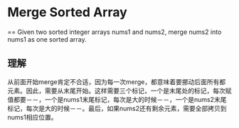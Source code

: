 # Merge Sorted Array
==
Given two sorted integer arrays nums1 and nums2, merge nums2 into nums1 as one sorted array.

## 理解
从前面开始merge肯定不合适，因为每一次merge，都意味着要挪动后面所有都元素。因此，需要从末尾开始。这样需要三个标记，一个是末尾处的标记，每次赋值都要－－，一个是nums1末尾标记，每次是大的时候－－，一个是nums2末尾标记，每次是大的时候－－。最后，如果nums2还有剩余元素，需要全部拷贝到nums1相应位置。